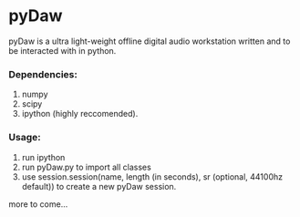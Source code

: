 # pyDaw

pyDaw is a ultra light-weight offline digital audio workstation written and to be interacted with in python. 

### Dependencies:

1. numpy
2. scipy
3. ipython (highly reccomended).

### Usage:

1. run ipython
2. run pyDaw.py to import all classes
3. use session.session(name, length (in seconds), sr (optional, 44100hz default)) to create a new pyDaw session.

more to come...


